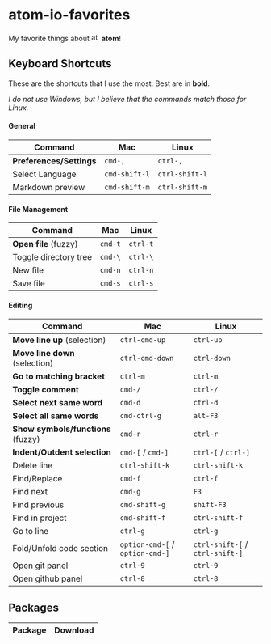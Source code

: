 # atom-io-favorites
My favorite things about <img src="https://seeklogo.com/images/A/atom-logo-19BD90FF87-seeklogo.com.png" alt="atom logo" width="16px"></img> **atom**!

## Keyboard Shortcuts
These are the shortcuts that I use the most. Best are in **bold**.

*I do not use Windows, but I believe that the commands match those for Linux.*

#### General
| Command | Mac | Linux |
|---|---|---|
| **Preferences/Settings** | `cmd-,` | `ctrl-,` |
| Select Language | `cmd-shift-l` | `ctrl-shift-l` |
| Markdown preview | `cmd-shift-m` | `ctrl-shift-m` |

#### File Management
| Command | Mac | Linux |
|---|---|---|
| **Open file** (fuzzy) | `cmd-t` | `ctrl-t` |
| Toggle directory tree | `cmd-\` | `ctrl-\` |
| New file | `cmd-n` | `ctrl-n` |
| Save file | `cmd-s` | `ctrl-s` |

#### Editing
| Command | Mac | Linux |
|---|---|---|
| **Move line up** (selection) | `ctrl-cmd-up` | `ctrl-up` |
| **Move line down** (selection) | `ctrl-cmd-down` | `ctrl-down` |
| **Go to matching bracket** | `ctrl-m` | `ctrl-m` |
| **Toggle comment** | `cmd-/` | `ctrl-/` |
| **Select next same word** | `cmd-d` | `ctrl-d` |
| **Select all same words** | `cmd-ctrl-g` | `alt-F3` |
| **Show symbols/functions** (fuzzy) | `cmd-r` | `ctrl-r` |
| **Indent/Outdent selection** | `cmd-[` / `cmd-]` | `ctrl-[` / `ctrl-]` |
| Delete line | `ctrl-shift-k` | `ctrl-shift-k` |
| Find/Replace | `cmd-f` | `ctrl-f` |
| Find next | `cmd-g` | `F3` |
| Find previous | `cmd-shift-g` | `shift-F3` |
| Find in project | `cmd-shift-f` | `ctrl-shift-f` |
| Go to line | `ctrl-g` | `ctrl-g` |
| Fold/Unfold code section | `option-cmd-[` / `option-cmd-]` | `ctrl-shift-[` / `ctrl-shift-]` |
| Open git panel | `ctrl-9` | `ctrl-9` |
| Open github panel | `ctrl-8` | `ctrl-8` |

## Packages
| Package | Download |
|---|---|
